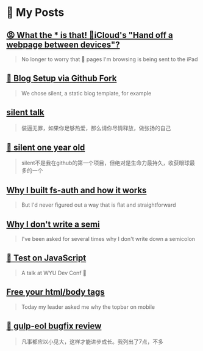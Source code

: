 # 🌈 My Posts

## [😡 What the \* is that! 🍎iCloud's "Hand off a webpage between devices"?](2022/09/wtf-is-that-mac-icloud-handoff-en.md)

> No longer to worry that 🔞 pages I'm browsing is being sent to the iPad

## [🚀 Blog Setup via Github Fork](2022/09/blog-setup-via-github-fork.md)

> We chose silent, a static blog template, for example

## [silent talk](2016/08/silent-talk.md)

> 装逼无罪，如果你足够热爱，那么请你尽情释放，做张扬的自己

## [🎉 silent one year old](2015/05/silent-one-year-old/)

> silent不是我在github的第一个项目，但绝对是生命力最持久，收获眼球最多的一个

## [Why I built fs-auth and how it works](2015/01/fs-auth.md)

> But I'd never figured out a way that is flat and straightforward

## [Why I don't write a semi](2015/01/why-no-semicolon.md)

> I've been asked for several times why I don't write down a semicolon

## [🔧 Test on JavaScript](2014/12/test-on-javascript.md)

> A talk at WYU Dev Conf 🎤

## [Free your html/body tags](2014/10/free-your-html-body-tags.md)

> Today my leader asked me why the topbar on mobile

## [🐛 gulp-eol bugfix review](2014/09/gulp-eol-bug.md)

> 凡事都应以小见大，这样才能进步成长。我列出了7点，不多
